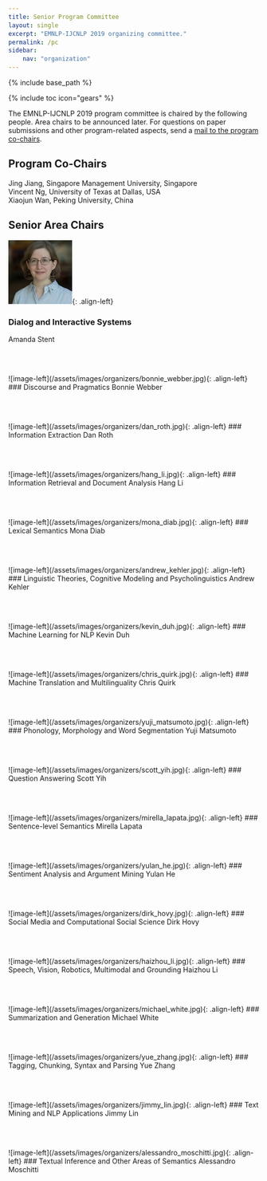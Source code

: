 ```yaml
---
title: Senior Program Committee
layout: single
excerpt: "EMNLP-IJCNLP 2019 organizing committee."
permalink: /pc
sidebar: 
    nav: "organization"
---
```

{% include base_path %}

{% include toc icon="gears" %}

The EMNLP-IJCNLP 2019 program committee is chaired by the following people. Area chairs to be announced later. For questions on paper submissions and other program-related aspects, send a <a href="mailto:emnlp-ijcnlp-2019-program-chairs@googlegroups.com">mail to the program co-chairs</a>.


## Program Co-Chairs
Jing Jiang, Singapore Management University, Singapore<br/>
Vincent Ng, University of Texas at Dallas, USA<br/>
Xiaojun Wan, Peking University, China


## Senior Area Chairs 

![image-left](/assets/images/organizers/amanda_stent.jpg){: .align-left}
### Dialog and Interactive Systems
Amanda Stent

<p>&nbsp;</p>

<br>
![image-left](/assets/images/organizers/bonnie_webber.jpg){: .align-left}
### Discourse and Pragmatics
Bonnie Webber

<p>&nbsp;</p>

<br>
![image-left](/assets/images/organizers/dan_roth.jpg){: .align-left}
### Information Extraction
Dan Roth

<p>&nbsp;</p>

<br>
![image-left](/assets/images/organizers/hang_li.jpg){: .align-left}
### Information Retrieval and Document Analysis
Hang Li

<p>&nbsp;</p>

<br>
![image-left](/assets/images/organizers/mona_diab.jpg){: .align-left}
### Lexical Semantics
Mona Diab

<p>&nbsp;</p>

<br>
![image-left](/assets/images/organizers/andrew_kehler.jpg){: .align-left}
### Linguistic Theories, Cognitive Modeling and Psycholinguistics
Andrew Kehler

<p>&nbsp;</p>

<br>
![image-left](/assets/images/organizers/kevin_duh.jpg){: .align-left}
### Machine Learning for NLP
Kevin Duh

<p>&nbsp;</p>

<br>
![image-left](/assets/images/organizers/chris_quirk.jpg){: .align-left}
### Machine Translation and Multilinguality
Chris Quirk

<p>&nbsp;</p>

<br>
![image-left](/assets/images/organizers/yuji_matsumoto.jpg){: .align-left}
### Phonology, Morphology and Word Segmentation
Yuji Matsumoto

<p>&nbsp;</p>

<br>
![image-left](/assets/images/organizers/scott_yih.jpg){: .align-left}
### Question Answering
Scott Yih

<p>&nbsp;</p>

<br>
![image-left](/assets/images/organizers/mirella_lapata.jpg){: .align-left}
### Sentence-level Semantics
Mirella Lapata

<p>&nbsp;</p>

<br>
![image-left](/assets/images/organizers/yulan_he.jpg){: .align-left}
### Sentiment Analysis and Argument Mining
Yulan He

<p>&nbsp;</p>

<br>
![image-left](/assets/images/organizers/dirk_hovy.jpg){: .align-left}
### Social Media and Computational Social Science
Dirk Hovy

<p>&nbsp;</p>

<br>
![image-left](/assets/images/organizers/haizhou_li.jpg){: .align-left}
### Speech, Vision, Robotics, Multimodal and Grounding
Haizhou Li

<p>&nbsp;</p>

<br>
![image-left](/assets/images/organizers/michael_white.jpg){: .align-left}
### Summarization and Generation
Michael White

<p>&nbsp;</p>

<br>
![image-left](/assets/images/organizers/yue_zhang.jpg){: .align-left}
### Tagging, Chunking, Syntax and Parsing
Yue Zhang

<p>&nbsp;</p>

<br>
![image-left](/assets/images/organizers/jimmy_lin.jpg){: .align-left}
### Text Mining and NLP Applications
Jimmy Lin

<p>&nbsp;</p>

<br>
![image-left](/assets/images/organizers/alessandro_moschitti.jpg){: .align-left}
### Textual Inference and Other Areas of Semantics
Alessandro Moschitti


